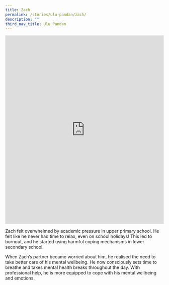 ```yaml
---
title: Zach
permalink: /stories/ulu-pandan/zach/
description: ""
third_nav_title: Ulu Pandan
---
```

<iframe allowfullscreen="" allow="accelerometer; autoplay; clipboard-write; encrypted-media; gyroscope; picture-in-picture; web-share" frameborder="0" title="YouTube video player" src="https://www.youtube.com/embed/CN2Mq11XU1Q" height="600" width="100%"></iframe>

Zach felt overwhelmed by academic pressure in upper primary school. He felt like he never had time to relax, even on school holidays! This led to burnout, and he started using harmful coping mechanisms in lower secondary school. 

When Zach’s partner became worried about him, he realised the need to take better care of his mental wellbeing. He now consciously sets time to breathe and takes mental health breaks throughout the day. With professional help, he is more equipped to cope with his mental wellbeing and emotions.